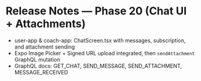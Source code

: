 # Release Notes — Phase 20 (Chat UI + Attachments)
- user-app & coach-app: ChatScreen.tsx with messages, subscription, and attachment sending
- Expo Image Picker + Signed URL upload integrated, then `sendAttachment` GraphQL mutation
- GraphQL docs: GET_CHAT, SEND_MESSAGE, SEND_ATTACHMENT, MESSAGE_RECEIVED

